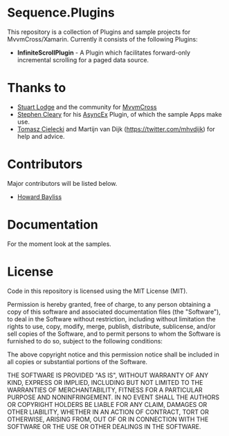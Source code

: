 Sequence.Plugins
==========

This repository is a collection of Plugins and sample projects for MvvmCross/Xamarin. Currently it consists of the following Plugins:

- **InfiniteScrollPlugin** - A Plugin which facilitates forward-only incremental scrolling for a paged data source.

Thanks to
=========

- [Stuart Lodge](https://twitter.com/slodge) and the community for [MvvmCross](https://github.com/MvvmCross/MvvmCross)
- [Stephen Cleary](https://twitter.com/astevecleary) for his [AsyncEx](https://github.com/StephenCleary/AsyncEx) Plugin, of which the sample Apps make use.
- [Tomasz Cielecki](https://twitter.com/cheesebaron) and Martijn van Dijk (https://twitter.com/mhvdijk) for help and advice.


Contributors 
============
Major contributors will be listed below.

- [Howard Bayliss](http://www.sequence.co.uk/blog/authors/howard-bayliss/)


Documentation
=============

For the moment look at the samples.

License
=======
Code in this repository is licensed using the MIT License (MIT).

Permission is hereby granted, free of charge, to any person obtaining a copy
of this software and associated documentation files (the "Software"), to deal
in the Software without restriction, including without limitation the rights
to use, copy, modify, merge, publish, distribute, sublicense, and/or sell
copies of the Software, and to permit persons to whom the Software is
furnished to do so, subject to the following conditions:

The above copyright notice and this permission notice shall be included in all
copies or substantial portions of the Software.

THE SOFTWARE IS PROVIDED "AS IS", WITHOUT WARRANTY OF ANY KIND, EXPRESS OR
IMPLIED, INCLUDING BUT NOT LIMITED TO THE WARRANTIES OF MERCHANTABILITY,
FITNESS FOR A PARTICULAR PURPOSE AND NONINFRINGEMENT. IN NO EVENT SHALL THE
AUTHORS OR COPYRIGHT HOLDERS BE LIABLE FOR ANY CLAIM, DAMAGES OR OTHER
LIABILITY, WHETHER IN AN ACTION OF CONTRACT, TORT OR OTHERWISE, ARISING FROM,
OUT OF OR IN CONNECTION WITH THE SOFTWARE OR THE USE OR OTHER DEALINGS IN THE
SOFTWARE.

